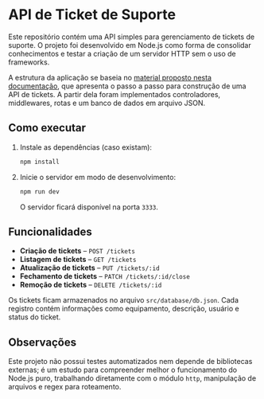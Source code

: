 # API de Ticket de Suporte

Este repositório contém uma API simples para gerenciamento de tickets de suporte. O projeto foi desenvolvido em Node.js como forma de consolidar conhecimentos e testar a criação de um servidor HTTP sem o uso de frameworks.

A estrutura da aplicação se baseia no [material proposto nesta documentação](https://efficient-sloth-d85.notion.site/API-de-ticket-de-suporte-25654d26e5704936a5da1b3083f03c27), que apresenta o passo a passo para construção de uma API de tickets. A partir dela foram implementados controladores, middlewares, rotas e um banco de dados em arquivo JSON.

## Como executar

1. Instale as dependências (caso existam):
   ```bash
   npm install
   ```
2. Inicie o servidor em modo de desenvolvimento:
   ```bash
   npm run dev
   ```
   O servidor ficará disponível na porta `3333`.

## Funcionalidades

- **Criação de tickets** – `POST /tickets`
- **Listagem de tickets** – `GET /tickets`
- **Atualização de tickets** – `PUT /tickets/:id`
- **Fechamento de tickets** – `PATCH /tickets/:id/close`
- **Remoção de tickets** – `DELETE /tickets/:id`

Os tickets ficam armazenados no arquivo `src/database/db.json`. Cada registro contém informações como equipamento, descrição, usuário e status do ticket.

## Observações

Este projeto não possui testes automatizados nem depende de bibliotecas externas; é um estudo para compreender melhor o funcionamento do Node.js puro, trabalhando diretamente com o módulo `http`, manipulação de arquivos e regex para roteamento.

